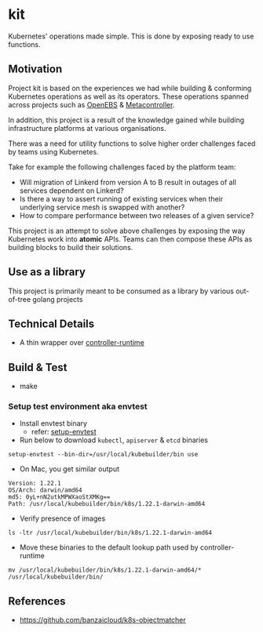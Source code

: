 # kit
Kubernetes' operations made simple. This is done by exposing ready to use functions.

## Motivation
Project kit is based on the experiences we had while building & conforming Kubernetes
operations as well as its operators. These operations spanned across projects such as
[OpenEBS](https://github.com/openebs) & [Metacontroller](https://github.com/metacontroller/metacontroller).

In addition, this project is a result of the knowledge gained while building
infrastructure platforms at various organisations.

There was a need for utility functions to solve higher order challenges faced by
teams using Kubernetes.

Take for example the following challenges faced by the platform team:
- Will migration of Linkerd from version A to B result in outages of all services dependent on Linkerd?
- Is there a way to assert running of existing services when their underlying service mesh is swapped with another?
- How to compare performance between two releases of a given service?

This project is an attempt to solve above challenges by exposing the way Kubernetes
work into **atomic** APIs. Teams can then compose these APIs as building blocks
to build their solutions.

## Use as a library
This project is primarily meant to be consumed as a library by various out-of-tree golang projects

## Technical Details
- A thin wrapper over [controller-runtime](https://github.com/kubernetes-sigs/controller-runtime)

## Build & Test
- make

### Setup test environment aka envtest
- Install envtest binary
  - refer: [setup-envtest](https://github.com/kubernetes-sigs/controller-runtime/tree/v0.10.3/tools/setup-envtest)
- Run below to download `kubectl`, `apiserver` & `etcd` binaries
```shell
setup-envtest --bin-dir=/usr/local/kubebuilder/bin use
```
- On Mac, you get similar output
```shell
Version: 1.22.1
OS/Arch: darwin/amd64
md5: 0yL+nN2utkMPWXaoStXMKg==
Path: /usr/local/kubebuilder/bin/k8s/1.22.1-darwin-amd64
```
- Verify presence of images
```shell
ls -ltr /usr/local/kubebuilder/bin/k8s/1.22.1-darwin-amd64
```
- Move these binaries to the default lookup path used by controller-runtime
```shell
mv /usr/local/kubebuilder/bin/k8s/1.22.1-darwin-amd64/* /usr/local/kubebuilder/bin/
```

## References
- https://github.com/banzaicloud/k8s-objectmatcher
